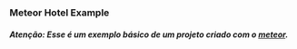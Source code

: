 ### Meteor Hotel Example

##### Atenção: Esse é um exemplo básico de um projeto criado com o [meteor](https://meteor.com).
